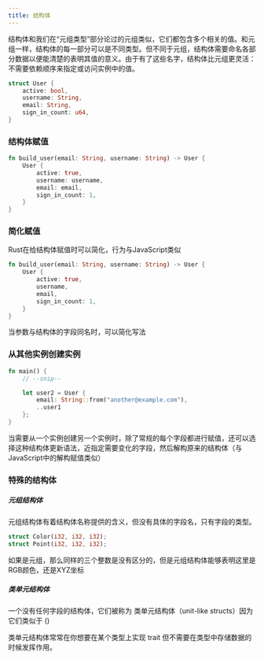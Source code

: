 ```yaml
---
title: 结构体
---
```


结构体和我们在“元组类型”部分论过的元组类似，它们都包含多个相关的值。和元组一样，结构体的每一部分可以是不同类型。但不同于元组，结构体需要命名各部分数据以便能清楚的表明其值的意义。由于有了这些名字，结构体比元组更灵活：不需要依赖顺序来指定或访问实例中的值。

```rust
struct User {
    active: bool,
    username: String,
    email: String,
    sign_in_count: u64,
}
```

### 结构体赋值

```rust
fn build_user(email: String, username: String) -> User {
    User {
        active: true,
        username: username,
        email: email,
        sign_in_count: 1,
    }
}

```

### 简化赋值

Rust在给结构体赋值时可以简化，行为与JavaScript类似

```rust
fn build_user(email: String, username: String) -> User {
    User {
        active: true,
        username,
        email,
        sign_in_count: 1,
    }
}
```
当参数与结构体的字段同名时，可以简化写法

### 从其他实例创建实例

```rust
fn main() {
    // --snip--

    let user2 = User {
        email: String::from("another@example.com"),
        ..user1
    };
}
```
当需要从一个实例创建另一个实例时，除了常规的每个字段都进行赋值，还可以选择这种结构体更新语法，近指定需要变化的字段，然后解构原来的结构体（与JavaScript中的解构赋值类似）


### 特殊的结构体

##### 元组结构体

元组结构体有着结构体名称提供的含义，但没有具体的字段名，只有字段的类型。

```rust
struct Color(i32, i32, i32);
struct Point(i32, i32, i32);
```
如果是元组，那么同样的三个整数是没有区分的，但是元组结构体能够表明这里是RGB颜色，还是XYZ坐标

##### 类单元结构体

一个没有任何字段的结构体，它们被称为 类单元结构体（unit-like structs）因为它们类似于 ()

类单元结构体常常在你想要在某个类型上实现 trait 但不需要在类型中存储数据的时候发挥作用。

